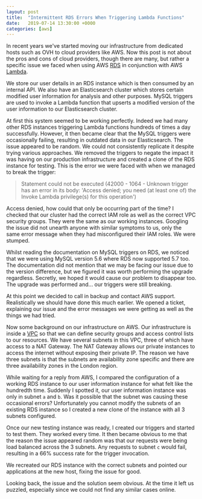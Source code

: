 ```yaml
---
layout: post
title:  "Intermittent RDS Errors When Triggering Lambda Functions"
date:   2019-07-14 13:30:00 +0000
categories: [aws]
---
```


In recent years we've started moving our infrastructure from dedicated hosts such 
as OVH to cloud providers like AWS. Now this post is not about the pros and cons
of cloud providers, though there are many, but rather a specific issue we faced
when using AWS [RDS](https://aws.amazon.com/rds/) in conjunction with AWS 
[Lambda](https://aws.amazon.com/lambda/).

We store our user details in an RDS instance which is then consumed by 
an internal API. We also have an Elasticsearch cluster which stores certain 
modified user information for analysis and other purposes. MySQL triggers are
used to invoke a Lambda function that upserts a modified version of the user 
information to our Elasticsearch cluster.

At first this system seemed to be working perfectly. Indeed we had many other
RDS instances triggering Lambda functions hundreds of times a day successfully.
However, it then became clear that the MySQL triggers were occasionally failing,
resulting in outdated data in our Elasticsearch. The issue appeared to be random.
We could not consistently replicate it despite trying various approaches. We removed
the triggers to negate the impact it was having on our production infrastructure and
created a clone of the RDS instance for testing. This is the error we were faced with
when we managed to break the trigger:

> Statement could not be executed (42000 - 1064 - Unknown trigger has an error in its 
body: 'Access denied; you need (at least one of) the Invoke Lambda privilege(s) for 
this operation')

Access denied, how could that only be occurring part of the time? I checked that
our cluster had the correct IAM role as well as the correct VPC security groups.
They were the same as our working instances. Googling the issue did not unearth
anyone with similar symptoms to us, only the same error message when they had
misconfigured their IAM roles. We were stumped.

Whilst reading the documentation on MySQL triggers on RDS, we noticed that
we were using MySQL version 5.6 where RDS now supported 5.7 too. The documentation
did not mention that we may be facing our issue due to the version difference, but
we figured it was worth performing the upgrade regardless. Secretly, we hoped it
would cause our problem to disappear too. The upgrade was performed and... our 
triggers were still breaking.

At this point we decided to call in backup and contact AWS support. Realistically
we should have done this much earlier. We opened a ticket, explaining our issue
and the error messages we were getting as well as the things we had tried. 

Now some background on our infrastructure on AWS. Our infrastructure is inside a 
[VPC](https://aws.amazon.com/vpc/) so that we can define security groups and
access control lists to our resources. We have several subnets in this VPC, three of
which have access to a NAT Gateway. The NAT Gateway allows our private instances to
access the internet without exposing their private IP. The reason we have three subnets
is that the subnets are availability zone specific and there are three availability zones
in the London region.

While waiting for a reply from AWS, I compared the configuration of a working RDS
instance to our user information instance for what felt like the hundredth time.
Suddenly I spotted it, our user information instance was only in subnet `a` and `b`.
Was it possible that the subnet was causing these occasional errors? Unfortunately
you cannot modify the subnets of an existing RDS instance so I created a new clone
of the instance with all 3 subnets configured.

Once our new testing instance was ready, I created our triggers and started to test
them. They worked every time. It then became obvious to me that the reason the issue
appeared random was that our requests were being load balanced across the 3 subnets.
Any requests to subnet `c` would fail, resulting in a 66% success rate for the trigger
invocation.

We recreated our RDS instance with the correct subnets and pointed our applications at 
the new host, fixing the issue for good.

Looking back, the issue and the solution seem obvious. At the time it left us puzzled,
especially since we could not find any similar cases online.